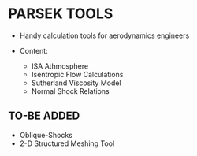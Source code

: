 # PARSEK TOOLS
* Handy calculation tools for aerodynamics engineers

* Content:
  * ISA Athmosphere
  * Isentropic Flow Calculations
  * Sutherland Viscosity Model
  * Normal Shock Relations

## TO-BE ADDED

* Oblique-Shocks
* 2-D Structured Meshing Tool
